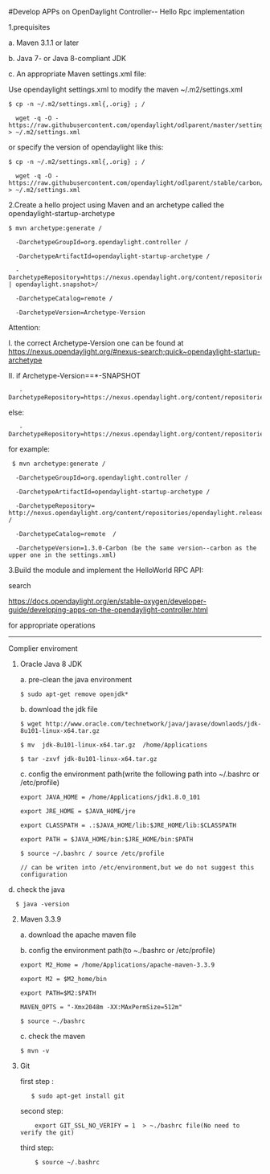 
#Develop APPs on OpenDaylight Controller-- Hello Rpc implementation

1.prequisites

  a.  Maven 3.1.1 or later

  b.  Java 7- or Java 8-compliant JDK

  c.  An appropriate Maven settings.xml file:

 Use opendaylight settings.xml to modify the maven ~/.m2/settings.xml
 

    $ cp -n ~/.m2/settings.xml{,.orig} ; /
 
      wget -q -O - https://raw.githubusercontent.com/opendaylight/odlparent/master/settings.xml > ~/.m2/settings.xml
 

 or specify the version of opendaylight like this:
 
 
    $ cp -n ~/.m2/settings.xml{,.orig} ; /
 
      wget -q -O - https://raw.githubusercontent.com/opendaylight/odlparent/stable/carbon/settings.xml > ~/.m2/settings.xml

2.Create a hello project using Maven and an archetype called the opendaylight-startup-archetype

    $ mvn archetype:generate /
 
      -DarchetypeGroupId=org.opendaylight.controller /
 
      -DarchetypeArtifactId=opendaylight-startup-archetype /
 
      -DarchetypeRepository=https://nexus.opendaylight.org/content/repositories/<opendaylight.release | opendaylight.snapshot>/
 
      -DarchetypeCatalog=remote /
 
      -DarchetypeVersion=Archetype-Version
 
  
  Attention:
  
   I. the correct Archetype-Version one can be found at https://nexus.opendaylight.org/#nexus-search;quick~opendaylight-startup-archetype
   
  II. if  Archetype-Version==*-SNAPSHOT 
  
       -DarchetypeRepository=https://nexus.opendaylight.org/content/repositories/opendaylight.snapshot/
  else:
  
       -DarchetypeRepository=https://nexus.opendaylight.org/content/repositories/opendaylight.release/

 for example:
 
     $ mvn archetype:generate /
 
      -DarchetypeGroupId=org.opendaylight.controller /
 
      -DarchetypeArtifactId=opendaylight-startup-archetype /
 
      -DarchetypeRepository= http://nexus.opendaylight.org/content/repositories/opendaylight.release/ /
 
      -DarchetypeCatalog=remote  /
 
      -DarchetypeVersion=1.3.0-Carbon (be the same version--carbon as the upper one in the settings.xml)
 
     
3.Build the module and implement the HelloWorld RPC API:
   
   search 
   
   https://docs.opendaylight.org/en/stable-oxygen/developer-guide/developing-apps-on-the-opendaylight-controller.html
   
   for appropriate operations


 ------------------------------------------------------------------------------------------------------------------------
Complier enviroment

1. Oracle Java 8 JDK

   a. pre-clean the java environment
   
       $ sudo apt-get remove openjdk*
     
   b. download the jdk file
   
       $ wget http://www.oracle.com/technetwork/java/javase/downlaods/jdk-8u101-linux-x64.tar.gz 
      
       $ mv  jdk-8u101-linux-x64.tar.gz  /home/Applications
      
       $ tar -zxvf jdk-8u101-linux-x64.tar.gz
      
   c. config the environment path(write the following path into ~/.bashrc or /etc/profile)
   
       export JAVA_HOME = /home/Applications/jdk1.8.0_101
      
       export JRE_HOME = $JAVA_HOME/jre
      
       export CLASSPATH = .:$JAVA_HOME/lib:$JRE_HOME/lib:$CLASSPATH
      
       export PATH = $JAVA_HOME/bin:$JRE_HOME/bin:$PATH
      
       $ source ~/.bashrc / source /etc/profile
       
       // can be writen into /etc/environment,but we do not suggest this configuration
    
  d. check the java 
    
      $ java -version
      
 
 2. Maven 3.3.9
 
    a. download the apache maven file 
   
    b. config the environment path(to ~./bashrc or /etc/profile)
   
        export M2_Home = /home/Applications/apache-maven-3.3.9
      
        export M2 = $M2_home/bin
      
        export PATH=$M2:$PATH
      
        MAVEN_OPTS = "-Xmx2048m -XX:MAxPermSize=512m"
      
        $ source ~./bashrc
      
    c. check the maven
   
        $ mvn -v
      
      
 3. Git
 
     first step : 
           
           $ sudo apt-get install git
     
     second step: 
            
            export GIT_SSL_NO_VERIFY = 1  > ~./bashrc file(No need to verify the git)
     
     third  step:  
     
            $ source ~/.bashrc
     
      
   

